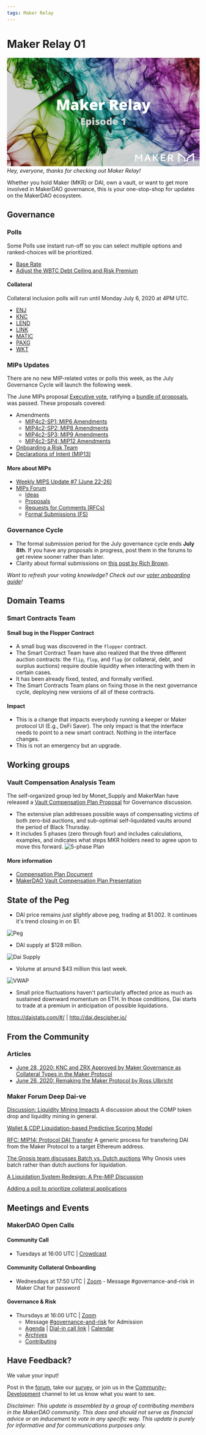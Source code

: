 ```yaml
---
tags: Maker Relay
---
```

# Maker Relay 01

![](./assets/maker-relay-ep-1.png)
_Hey, everyone, thanks for checking out Maker Relay!_

Whether you hold Maker (MKR) or DAI, own a vault, or want to get more involved in MakerDAO governance, this is your one-stop-shop for updates on the MakerDAO ecosystem.

## Governance

### Polls

Some Polls use instant run-off so you can select multiple options and ranked-choices will be prioritized.

- [Base Rate](https://vote.makerdao.com/polling-proposal/qmtsig9y1zmfwb2eg62mbydqdjh12ftsdoyc9qc1kamkwu)
- [Adjust the WBTC Debt Ceiling and Risk Premium](https://vote.makerdao.com/polling-proposal/qmzbjhbvompj77ud2yw3f1zatxgitt72q7cukx3mqtath9)

#### Collateral

Collateral inclusion polls will run until Monday July 6, 2020 at 4PM UTC.

- [ENJ](https://vote.makerdao.com/polling-proposal/qmrt8b8jwrynwiucvbpqmofxpqiskwyryszvdcqaka8xrz)
- [KNC](https://vote.makerdao.com/polling-proposal/qmzp6crkyuwmwrx9whjk8gbw4cfpqkoz8jthaigmczjbak)
- [LEND](https://vote.makerdao.com/polling-proposal/qmfhnsk3vaahvf3dwaujzwczevrne9usfbblogl52ubqrz)
- [LINK](https://vote.makerdao.com/polling-proposal/qmaleb9ryc4xmhkjlm9ailxtxroft6khjejcd7otm6yf13)
- [MATIC](https://vote.makerdao.com/polling-proposal/qmpilr6zwthsc6lpf4jnpkknqwywqlpnuvoa3jakwkfyca)
- [PAXG](https://vote.makerdao.com/polling-proposal/qmu8ty14qpgpy86dtwycpasywxgl4m4kwz7fyatyg3bwwm)
- [WKT](https://vote.makerdao.com/polling-proposal/qmrzr4xwqxaiznubckiquwbyffffgkpdjrngczcwwfcdr7)

### MIPs Updates

There are no new MIP-related votes or polls this week, as the July Governance Cycle will launch the following week.

The June MIPs proposal [Executive vote](https://vote.makerdao.com/executive-proposal/june-2020-mips-official-ratification), ratifying a [bundle of proposals](https://vote.makerdao.com/polling-proposal/qmtxpw9xlsg1ozyymqxujdfdemn1vd7iacbrykqp9miakq), was passed. These proposals covered:

- Amendments
    - [MIP4c2-SP1: MIP6 Amendments](https://forum.makerdao.com/t/mip4c2-sp1-mip6-amendments/2663)
    - [MIP4c2-SP2: MIP8 Amendments](https://forum.makerdao.com/t/mip4c2-sp2-mip8-amendments/2664)
    - [MIP4c2-SP3: MIP9 Amendments](https://forum.makerdao.com/t/mip4c2-sp3-mip9-amendments/2665)
    - [MIP4c2-SP4: MIP12 Amendments](https://forum.makerdao.com/t/mip4c2-sp4-mip12-amendments/2666)
- [Onboarding a Risk Team](https://forum.makerdao.com/t/mip7c3-sp2-domain-team-onboarding-risk-domain-team/2702)
- [Declarations of Intent (MIP13)](https://forum.makerdao.com/t/mip13-declarations-of-intent/2461)

#### More about MIPs

- [Weekly MIPS Update #7 (June 22-26)](https://forum.makerdao.com/t/weekly-mips-update-7/2958)
- [MIPs Forum](https://forum.makerdao.com/c/MIPs/14)
    - [Ideas](https://forum.makerdao.com/c/MIPs/conception/20)
    - [Proposals](https://forum.makerdao.com/c/MIPs/proposal-ideas/21)
    - [Requests for Comments (RFCs)](https://forum.makerdao.com/c/MIPs/rfc/15)
    - [Formal Submissions (FS)](https://forum.makerdao.com/c/MIPs/fs/16)

### Governance Cycle

- The formal submission period for the July governance cycle ends **July 8th**. If you have any proposals in progress, post them in the forums to get review sooner rather than later.
- Clarity about formal submissions on [this post by Rich Brown](https://forum.makerdao.com/t/about-the-formal-submission-category/1981).

*Want to refresh your voting knowledge? Check out our [voter onboarding guide](https://community-development.makerdao.com/onboarding/voter-onboarding)!*

## Domain Teams

### Smart Contracts Team

#### Small bug in the Flopper Contract

- A small bug was discovered in the `flopper` contract.
- The Smart Contract Team have also realized that the three different auction contracts: the `flip`, `flop`, and `flap` (or collateral, debt, and surplus auctions) require double liquidity when interacting with them in certain cases.
- It has been already fixed, tested, and formally verified.
- The Smart Contracts Team plans on fixing those in the next governance cycle, deploying new versions of all of these contracts.

#### Impact

- This is a change that impacts everybody running a keeper or Maker protocol UI (E.g., DeFi Saver). The only impact is that the interface needs to point to a new smart contract. Nothing in the interface changes.
- This is not an emergency but an upgrade.

## Working groups

### Vault Compensation Analysis Team

The self-organized group led by Monet_Supply and MakerMan have released a [Vault Compensation Plan Proposal](https://forum.makerdao.com/t/vault-compensation-plan-proposal/2900) for Governance discussion.
- The extensive plan addresses possible ways of compensating victims of both zero-bid auctions, and sub-optimal self-liquidated vaults around the period of Black Thursday.
- It includes 5 phases (zero through four) and includes calculations, examples, and indicates what steps MKR holders need to agree upon to move this forward.
![5-phase Plan](https://i.imgur.com/f9Dpf6c.jpg)

#### More information

- [Compensation Plan Document](https://docs.google.com/document/d/1dWFgAQF0bFPyadwOR1oqodIUTbMS2eGfP4DJwYgPM-c/)
- [MakerDAO Vault Compensation Plan Presentation](https://docs.google.com/presentation/d/1jFe6QrqOtZp4ylDlXRwDb00wfLmNt8jgGYY3hPoEPFw/)

## State of the Peg
- DAI price remains *just slightly* above peg, trading at $1.002. It continues it's trend closing in on $1.

![Peg](https://i.imgur.com/NBDRQfx.png)

- DAI supply at $128 million.

![Dai Supply](https://i.imgur.com/2Gv1QdT.png)

- Volume at around $43 million this last week.

![VWAP](https://i.imgur.com/31YYCgV.png)

- Small price fluctuations haven't particularly affected price as much as sustained downward momentum on ETH. In those conditions, Dai starts to trade at a premium in anticipation of possible liquidations.
 
https://daistats.com/#/ | http://dai.descipher.io/ 

## From the Community 

### Articles

* [June 28, 2020: KNC and ZRX Approved by Maker Governance as Collateral Types in the Maker Protocol](https://blog.makerdao.com/knc-and-zrx-approved-by-maker-governance-as-collateral-types-in-the-maker-protocol/)
* [June 26, 2020: Remaking the Maker Protocol by Ross Ulbricht](https://medium.com/@RossUlbricht/remaking-the-maker-protocol-4b29f879f11)

### Maker Forum Deep Dai-ve

[Discussion: Liquidity Mining Impacts](https://forum.makerdao.com/t/discussion-liquidity-mining-impacts/2898)
A discussion about the COMP token drop and liquidity mining in general.

[Wallet & CDP Liquidation-based Predictive Scoring Model](https://forum.makerdao.com/t/wallet-cdp-liquidation-based-predictive-scoring-model/2687)

[RFC: MIP14: Protocol DAI Transfer](https://forum.makerdao.com/t/mip14-protocol-dai-transfer/2462/36)
A generic process for transfering DAI from the Maker Protocol to a target Ethereum address.

[The Gnosis team discusses Batch vs. Dutch auctions](https://forum.makerdao.com/t/liquidations-batch-vs-dutch-auctions/2960) 
Why Gnosis uses batch rather than dutch auctions for liquidation.

[A Liquidation System Redesign: A Pre-MIP Discussion](https://forum.makerdao.com/t/a-liquidation-system-redesign-a-pre-mip-discussion/2790/46)

[Adding a poll to prioritize collateral applications](https://forum.makerdao.com/t/adding-a-poll-to-prioritize-collateral-applications/2936)

## Meetings and Events

### MakerDAO Open Calls

#### Community Call

- Tuesdays at 16:00 UTC | [Crowdcast](https://www.crowdcast.io/e/the-makerdao-community/register)

#### Community Collateral Onboarding

- Wednesdays at 17:50 UTC | [Zoom](https://zoom.us/j/697074715) - Message #governance-and-risk in Maker Chat for password

#### Governance & Risk

- Thursdays at 16:00 UTC | [Zoom](https://zoom.us/j/697074715) 
    - Message [#governance-and-risk](https://chat.makerdao.com/channel/governance-and-risk) for Admission
    - [Agenda](https://forum.makerdao.com/t/agenda-discussion-scientific-governance-and-risk-99-thursday-july-2-9am-pst-4-00-pm-utc/2944) | [Dial-in call link](https://zoom.us/u/acRbIMDvK) | [Calendar](https://calendar.google.com/calendar/embed?src=makerdao.com_3efhm2ghipksegl009ktniomdk@group.calendar.google.com&ctz=America/Los_Angeles)
    - [Archives](https://community-development.makerdao.com/governance/governance-and-risk-meetings)
    - [Contributing](https://forum.makerdao.com/c/governance/gnr/8)

## Have Feedback?
We value your input! 

Post in the [forum](https://forum.makerdao.com/), take our [survey](https://forms.gle/Z2QAgywU2Sesm7Vy6), or join us in the [Community-Development](https://chat.makerdao.com/channel/community-development) channel to let us know what you want to see.

*Disclaimer: This update is assembled by a group of contributing members in the MakerDAO community. This does and should not serve as financial advice or an inducement to vote in any specific way. This update is purely for informative and for communications purposes only.*
